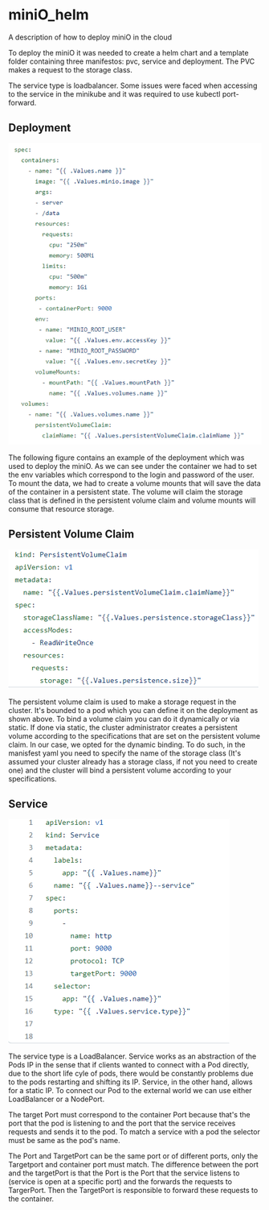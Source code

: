 # miniO_helm
A description of how to deploy miniO in the cloud


To deploy the miniO it was needed to create a helm chart and a template folder containing three manifestos: pvc, service and deployment.
The PVC makes a request to the storage class. 

The service type is loadbalancer. Some issues were faced when accessing to the service in the minikube and it was required to use kubectl port-forward. 

## Deployment

![](deployment.PNG)


The following figure contains an example of the deployment which was used to deploy the miniO. As we can see under the container we had to set the env variables which correspond to the login and password of the user. To mount the data, we had to create a volume mounts that will save the data of the container in a persistent state. The volume will claim the storage class that is defined in the persistent volume claim and volume mounts will consume that resource storage.


## Persistent Volume Claim

![](pvc.PNG)

The persistent volume claim is used to make a storage request in the cluster. It's bounded to a pod which you can define it on the deployment as shown above. To bind a volume claim you can do it dynamically or via static. If done via static, the cluster administrator creates a persistent volume according to the specifications that are set on the persistent volume claim. In our case, we opted for the dynamic binding. To do such, in the manisfest yaml you need to specify the name of the storage class (It's assumed your cluster already has a storage class, if not you need to create one) and the cluster will bind a persistent volume according to your specifications.

## Service

![](service.PNG)

The service type is a LoadBalancer. Service works as an abstraction of the Pods IP in the sense that if clients wanted to connect with a Pod directly, due to the short life cyle of pods, there would be constantly problems due to the pods restarting and shifting its IP. Service, in the other hand, allows for a static IP. To connect our Pod to the external world we can use either LoadBalancer or a NodePort. 

The target Port must correspond to the container Port because that's the port that the pod is listening to and the port that the service receives requests and sends it to the pod. To match a service with a pod the selector must be same as the pod's name.

The Port and TargetPort can be the same port or of different ports, only the Targetport and container port must match. The difference between the port and the targetPort is that the Port is the Port that the service listens to (service is open at a specific port) and the forwards the requests to TargerPort. Then the TargetPort is responsible to forward these requests to the container.
